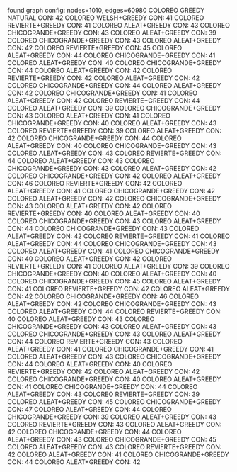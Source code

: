 found graph config: nodes=1010, edges=60980
COLOREO GREEDY NATURAL CON: 42
COLOREO WELSH+GREEDY CON: 41
COLOREO REVIERTE+GREEDY CON: 41
COLOREO ALEAT+GREEDY CON: 43
COLOREO CHICOGRANDE+GREEDY CON: 43
COLOREO ALEAT+GREEDY CON: 39
COLOREO CHICOGRANDE+GREEDY CON: 43
COLOREO ALEAT+GREEDY CON: 42
COLOREO REVIERTE+GREEDY CON: 45
COLOREO ALEAT+GREEDY CON: 44
COLOREO CHICOGRANDE+GREEDY CON: 41
COLOREO ALEAT+GREEDY CON: 40
COLOREO CHICOGRANDE+GREEDY CON: 44
COLOREO ALEAT+GREEDY CON: 42
COLOREO REVIERTE+GREEDY CON: 42
COLOREO ALEAT+GREEDY CON: 42
COLOREO CHICOGRANDE+GREEDY CON: 44
COLOREO ALEAT+GREEDY CON: 42
COLOREO CHICOGRANDE+GREEDY CON: 41
COLOREO ALEAT+GREEDY CON: 42
COLOREO REVIERTE+GREEDY CON: 44
COLOREO ALEAT+GREEDY CON: 39
COLOREO CHICOGRANDE+GREEDY CON: 43
COLOREO ALEAT+GREEDY CON: 41
COLOREO CHICOGRANDE+GREEDY CON: 40
COLOREO ALEAT+GREEDY CON: 43
COLOREO REVIERTE+GREEDY CON: 39
COLOREO ALEAT+GREEDY CON: 42
COLOREO CHICOGRANDE+GREEDY CON: 44
COLOREO ALEAT+GREEDY CON: 40
COLOREO CHICOGRANDE+GREEDY CON: 43
COLOREO ALEAT+GREEDY CON: 43
COLOREO REVIERTE+GREEDY CON: 44
COLOREO ALEAT+GREEDY CON: 43
COLOREO CHICOGRANDE+GREEDY CON: 43
COLOREO ALEAT+GREEDY CON: 42
COLOREO CHICOGRANDE+GREEDY CON: 42
COLOREO ALEAT+GREEDY CON: 46
COLOREO REVIERTE+GREEDY CON: 42
COLOREO ALEAT+GREEDY CON: 41
COLOREO CHICOGRANDE+GREEDY CON: 42
COLOREO ALEAT+GREEDY CON: 42
COLOREO CHICOGRANDE+GREEDY CON: 43
COLOREO ALEAT+GREEDY CON: 42
COLOREO REVIERTE+GREEDY CON: 40
COLOREO ALEAT+GREEDY CON: 40
COLOREO CHICOGRANDE+GREEDY CON: 43
COLOREO ALEAT+GREEDY CON: 44
COLOREO CHICOGRANDE+GREEDY CON: 43
COLOREO ALEAT+GREEDY CON: 42
COLOREO REVIERTE+GREEDY CON: 41
COLOREO ALEAT+GREEDY CON: 44
COLOREO CHICOGRANDE+GREEDY CON: 43
COLOREO ALEAT+GREEDY CON: 41
COLOREO CHICOGRANDE+GREEDY CON: 40
COLOREO ALEAT+GREEDY CON: 42
COLOREO REVIERTE+GREEDY CON: 41
COLOREO ALEAT+GREEDY CON: 39
COLOREO CHICOGRANDE+GREEDY CON: 40
COLOREO ALEAT+GREEDY CON: 40
COLOREO CHICOGRANDE+GREEDY CON: 45
COLOREO ALEAT+GREEDY CON: 41
COLOREO REVIERTE+GREEDY CON: 42
COLOREO ALEAT+GREEDY CON: 42
COLOREO CHICOGRANDE+GREEDY CON: 46
COLOREO ALEAT+GREEDY CON: 42
COLOREO CHICOGRANDE+GREEDY CON: 43
COLOREO ALEAT+GREEDY CON: 44
COLOREO REVIERTE+GREEDY CON: 40
COLOREO ALEAT+GREEDY CON: 43
COLOREO CHICOGRANDE+GREEDY CON: 43
COLOREO ALEAT+GREEDY CON: 43
COLOREO CHICOGRANDE+GREEDY CON: 43
COLOREO ALEAT+GREEDY CON: 44
COLOREO REVIERTE+GREEDY CON: 43
COLOREO ALEAT+GREEDY CON: 41
COLOREO CHICOGRANDE+GREEDY CON: 41
COLOREO ALEAT+GREEDY CON: 43
COLOREO CHICOGRANDE+GREEDY CON: 44
COLOREO ALEAT+GREEDY CON: 40
COLOREO REVIERTE+GREEDY CON: 42
COLOREO ALEAT+GREEDY CON: 42
COLOREO CHICOGRANDE+GREEDY CON: 40
COLOREO ALEAT+GREEDY CON: 41
COLOREO CHICOGRANDE+GREEDY CON: 44
COLOREO ALEAT+GREEDY CON: 43
COLOREO REVIERTE+GREEDY CON: 39
COLOREO ALEAT+GREEDY CON: 45
COLOREO CHICOGRANDE+GREEDY CON: 47
COLOREO ALEAT+GREEDY CON: 44
COLOREO CHICOGRANDE+GREEDY CON: 39
COLOREO ALEAT+GREEDY CON: 43
COLOREO REVIERTE+GREEDY CON: 43
COLOREO ALEAT+GREEDY CON: 42
COLOREO CHICOGRANDE+GREEDY CON: 44
COLOREO ALEAT+GREEDY CON: 43
COLOREO CHICOGRANDE+GREEDY CON: 45
COLOREO ALEAT+GREEDY CON: 43
COLOREO REVIERTE+GREEDY CON: 42
COLOREO ALEAT+GREEDY CON: 41
COLOREO CHICOGRANDE+GREEDY CON: 44
COLOREO ALEAT+GREEDY CON: 42
